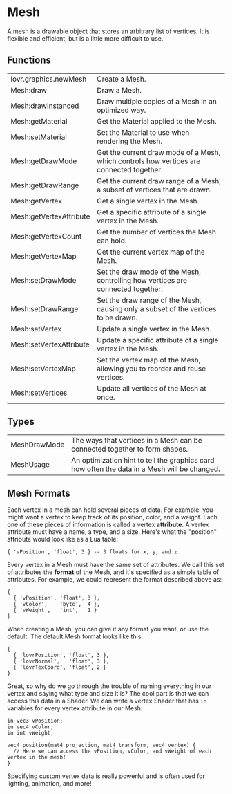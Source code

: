 <!--
category: reference
-->

Mesh
===

A mesh is a drawable object that stores an arbitrary list of vertices.  It is flexible and
efficient, but is a little more difficult to use.

Functions
---

<table>
<tr>
  <td class="pre">lovr.graphics.newMesh</td>
  <td>Create a Mesh.</td>
</tr>

<tr>
  <td class="pre">Mesh:draw</td>
  <td>Draw a Mesh.</td>
</tr>

<tr>
  <td class="pre">Mesh:drawInstanced</td>
  <td>Draw multiple copies of a Mesh in an optimized way.</td>
</tr>

<tr>
  <td class="pre">Mesh:getMaterial</td>
  <td>Get the Material applied to the Mesh.</td>
</tr>

<tr>
  <td class="pre">Mesh:setMaterial</td>
  <td>Set the Material to use when rendering the Mesh.</td>
</tr>

<tr>
  <td class="pre">Mesh:getDrawMode</td>
  <td>Get the current draw mode of a Mesh, which controls how vertices are connected together.</td>
</tr>

<tr>
  <td class="pre">Mesh:getDrawRange</td>
  <td>Get the current draw range of a Mesh, a subset of vertices that are drawn.</td>
</tr>

<tr>
  <td class="pre">Mesh:getVertex</td>
  <td>Get a single vertex in the Mesh.</td>
</tr>

<tr>
  <td class="pre">Mesh:getVertexAttribute</td>
  <td>Get a specific attribute of a single vertex in the Mesh.</td>
</tr>

<tr>
  <td class="pre">Mesh:getVertexCount</td>
  <td>Get the number of vertices the Mesh can hold.</td>
</tr>

<tr>
  <td class="pre">Mesh:getVertexMap</td>
  <td>Get the current vertex map of the Mesh.</td>
</tr>

<tr>
  <td class="pre">Mesh:setDrawMode</td>
  <td>Set the draw mode of the Mesh, controlling how vertices are connected together.</td>
</tr>

<tr>
  <td class="pre">Mesh:setDrawRange</td>
  <td>Set the draw range of the Mesh, causing only a subset of the vertices to be drawn.</td>
</tr>

<tr>
  <td class="pre">Mesh:setVertex</td>
  <td>Update a single vertex in the Mesh.</td>
</tr>

<tr>
  <td class="pre">Mesh:setVertexAttribute</td>
  <td>Update a specific attribute of a single vertex in the Mesh.</td>
</tr>

<tr>
  <td class="pre">Mesh:setVertexMap</td>
  <td>Set the vertex map of the Mesh, allowing you to reorder and reuse vertices.</td>
</tr>

<tr>
  <td class="pre">Mesh:setVertices</td>
  <td>Update all vertices of the Mesh at once.</td>
</tr>
</table>

Types
---

<table>
<tr>
  <td class="pre">MeshDrawMode</td>
  <td>The ways that vertices in a Mesh can be connected together to form shapes.</td>
</tr>

<tr>
  <td class="pre">MeshUsage</td>
  <td>An optimization hint to tell the graphics card how often the data in a Mesh will be changed.</td>
</tr>
</table>

Mesh Formats
---

Each vertex in a mesh can hold several pieces of data.  For example, you might want a vertex to
keep track of its position, color, and a weight.  Each one of these pieces of information is called
a vertex **attribute**.  A vertex attribute must have a name, a type, and a size.  Here's what the
"position" attribute would look like as a Lua table:

    { 'vPosition', 'float', 3 } -- 3 floats for x, y, and z

Every vertex in a Mesh must have the same set of attributes.  We call this set of attributes the
**format** of the Mesh, and it's specified as a simple table of attributes.  For example, we could
represent the format described above as:

    {
      { 'vPosition', 'float', 3 },
      { 'vColor',    'byte',  4 },
      { 'vWeight',   'int',   1 }
    }

When creating a Mesh, you can give it any format you want, or use the default.  The default Mesh
format looks like this:

    {
      { 'lovrPosition', 'float', 3 },
      { 'lovrNormal',   'float', 3 },
      { 'lovrTexCoord', 'float', 2 }
    }

Great, so why do we go through the trouble of naming everything in our vertex and saying what type
and size it is?  The cool part is that we can access this data in a Shader.  We can write a vertex
Shader that has `in` variables for every vertex attribute in our Mesh:

    in vec3 vPosition;
    in vec4 vColor;
    in int vWeight;

    vec4 position(mat4 projection, mat4 transform, vec4 vertex) {
      // Here we can access the vPosition, vColor, and vWeight of each vertex in the mesh!
    }

Specifying custom vertex data is really powerful and is often used for lighting, animation, and more!

